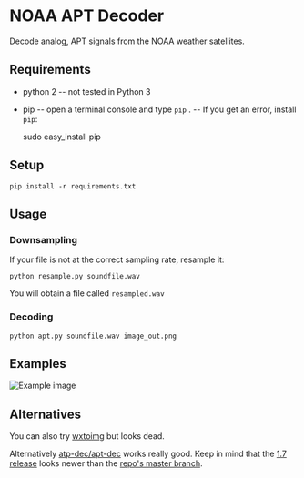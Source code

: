 # NOAA APT Decoder

Decode analog, APT signals from the NOAA weather satellites.

## Requirements

- python 2
-- not tested in Python 3
- pip
-- open a terminal console and type `pip` . 
-- If you get an error, install `pip`:

    sudo easy_install pip

## Setup

    pip install -r requirements.txt

## Usage
### Downsampling

If your file is not at the correct sampling rate, resample it:

    python resample.py soundfile.wav
    
You will obtain a file called `resampled.wav`

### Decoding

    python apt.py soundfile.wav image_out.png

## Examples

![Example image](./examples/example.png)

## Alternatives

You can also try [wxtoimg](http://wxtoimg.com/) but looks dead.

Alternatively [atp-dec/apt-dec](https://github.com/csete/aptdec) works really
good. Keep in mind that the [1.7
release](https://github.com/csete/aptdec/releases) looks newer than the [repo's
master branch](https://github.com/csete/aptdec).
